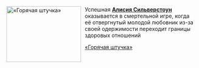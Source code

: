 <!--2025-06-28 11:10:01-->
<div class="yb">
  <div class="rss kino_kino"><a href="https://www.kino-teatr.ru/video/50962/" title="«Горячая штучка»"><img src="https://www.kino-teatr.ru/video/2/6/50962/poster.jpg" width="196" height="147" align="left" hspace="5" style="margin: 0px 10px 0px 5px" alt="«Горячая штучка»"/></a>Успешная <a href=https://www.kino-teatr.ru/kino/acter/w/hollywood/57351/bio/ target=_blank><strong>Алисия Сильверстоун</strong></a> оказывается в смертельной игре, когда её отвергнутый молодой любовник из-за своей одержимости переходит границы здоровых отношений <p class="titl"><a href="https://www.kino-teatr.ru/video/50962/">«Горячая штучка»</a></p></div>
</div>

